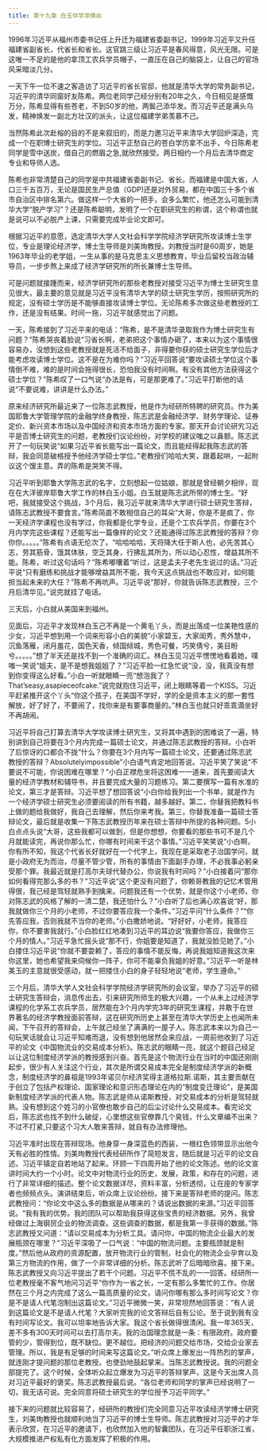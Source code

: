 ```yaml
---
title: 第十九章 白玉伴学添情丝
---
```


1996年习近平从福州市委书记任上升迁为福建省委副书记，1999年习近平又升任福建省副省长，代省长和省长。这官跳三级让习近平是春风得意，风光无限。可是这唯一不足的是他的拿顶工农兵学员帽子，一直压在自己的脑袋上，让自己的官场风采暗淡几分。

一天下午一位不速之客造访了习近平的省长官邸，他就是清华大学的常务副书记，习近平的清华同窗好友陈希。两位老同学己经分别有20年之久，今日相见是感慨万分，陈希显得有些苍老，不到50岁的他，两鬓己添华发。而习近平还是满头乌发，精神焕发一副北方壮汉的派头，让这位福建学弟羡慕不己。

当然陈希此次赴榕的目的不是来叙旧的，而是力邀习近平来清华大学回炉深造，完成一个在职博士研究生的学位。习近平正愁自己的苍白学历拿不出手，今日陈希老同学是雪中送炭，借自己的燃眉之急,就欣然接受。两日相约一个月后去清华商定专业和导师人选。

陈希也非常清楚自己的同学是中共福建省委副书记、省长。而福建是中国大省，人口三千五百万，无论是国民生产总值（GDP)还是对外贸易，都在中国三十多个省市自治区中排名第六。做这样一个大省的一把手，会多么繁忙，他还怎么可能到清华大学“脱产学习”？还是陈希聪明，发明了一个在职研究生的称谓，这个称谓也就是说可以不必脱产上课，只需要完成毕业论文即可。

根据习近平的意愿，选定清华大学人文社会科学学院经济学研究所攻读博士生学位，专业是理论经济学，博士生导师是刘美珣教授。刘教授当时是60周岁，她是1963年毕业的老学姐，一生从事的是马克思主义思想教育，毕业后留校当政治辅导员，一步步熬上来成了经济学研究所的所长兼博士生导师。

可是问题就接踵而来，经济学研究所的那些老教授对接受习近平为博士生研究生意见很大，最主要的意见就是习近平没有清华大学的硕士研究生学历，按照研究所的规定，没有硕士学历是不能够直接攻读博士学位。无论陈希多次做这些老教授的工作，还是没有结果。时间一拖，习近平就感觉出了问题。

一天，陈希接到了习近平来的电话：“陈希，是不是清华录取我作为博士研究生有问题？”陈希哭丧着脸说“习省长啊，老弟把这个事情办砸了，本来以为这个事情很容易办，没想到这些老教授就是死活不给面子，非得要你获的硕士研究生学位后才能考虑攻读博士学位。这不是在为难你吗？”习近平回答说“要攻读硕士学位这个事情倒不难，难的是时间会拖得很长，恐怕我没有时间啊。有没有其他方法获得这个硕士学位？”陈希叹了一口气说“办法是有，可是那更难了。”习近平打断他的话说“不要说难，讲讲是什么办法。”

原来经济研究所最近来了一位陈志武教授，他是作为经研所特聘的研究员。作为美国耶鲁大学管理学院的金融学终身教授，陈志武是金融经济学、财务学理论、证券定价、新兴资本市场以及中国经济和资本市场方面的专家。那天开会讨论研宄习近平是否博士研究生的问题，老教授们议论纷纷，对学校的建议嗤之以鼻额。陈志武开了一句玩笑说“如果习近平省长能写出一篇论文，而且能经得起我陈志武的答辩，我会同意破格授予他经济学硕士学位。”老教授们哈哈大笑，跟着起哄，一起附议这个馊主意。弄的陈希是哭笑不得。

习近平听到耶鲁大学陈志武的名字，立刻想起一位姑娘，那就是曾经朝夕相伴，现在在大洋彼岸耶鲁大学工作的林白玉小姐。白玉就是陈志武所带的博士生。“好吧，我就接受这个挑战，3个月后，我习近平就来清华大学进行硕士研究生答辩，请陈志武教授不要食言。”陈希简直不敢相信自己的耳朵“大哥，你是不是疯了，你一天经济学课程也没有学过，你我都是化学专业，还是个工农兵学员，你要在3个月内学完这些课程？还能写出一篇像样的论文？还能通得过陈志武教授的答辩？你你你。。。。。”陈希有点语无伦次了。“哈哈哈哈，天将降大任于斯人也，必先苦其心志，劳其筋骨，饿其体肤，空乏其身，行拂乱其所为，所以动心忍性，增益其所不能。陈希，听过这句话吗？”陈希嘟囔着“听过，这是孟夫子老先生说过的话。”习近平说“只有磨练和挑战才能够增益其所不能，我今天这点挑战也不敢应对，如何能担当起未来的大任？”陈希不再吭声。习近平说“那好，你就告诉陈志武教授，三个月后清华见。”说完就挂了电话。

三天后，小白就从美国来到福州。

见面后，习近平才发现林白玉己不再是一个黄毛丫头，而是出落成一位美艳性感的少女，习近平想到用一个词来形容小白的美貌“小家碧玉，大家闺秀，秀外慧中，沉鱼落雁，闭月羞花，国色天香，倾国倾城，秀色可餐，巧笑倩兮，美目盼兮。。。。。”想了半天还是找不到一个准确的词汇。林白玉见习近平愣愣地看着她，噗嗤一笑说“姐夫，是不是想我姐姐了？”习近平脸一红急忙说“没，没，我真没有想到你变得这么好看。”小白一听就眼睛一亮“想泡我了？That’seasy,asapieceofcake.”说完就抱住习近平，闭上眼睛等着一个KISS。习近平赶紧推开这个丫头“你这个孩子，在美国不学好，学的全是资本主义的那一套性解放，好了好了，不要闹了，找你来是有要事商量的。”林白玉也就只好乖乖滴坐好不再胡闹。

习近平将自己打算去清华大学攻读博士研宄生，又将其中遇到的困难说了一遍，特别讲到自己将要在3个月内完成一篇硕士论文，并通过陈志武教授的答辩。小白听了后惊讶的口都合不拢“什么？你要在3个月内写一篇硕士论文，还要通过陈志武教授的答辩？Absolutelyimpossible”小白语气肯定地回答说。习近平笑了笑说“不要说不可能，你说困难在哪里？”小白正襟危坐将这困难一一道来，首先要阅读大量的经济学教材和辅导书，并且要完成大量的习题练习。第二要撰写一篇有水准的论文，第三才是答辩。习近平想了想回答说“小白你给我列出一个书单，就是作为一个经济学硕士研究生必须要阅读的所有书籍，越多越好。第二，你替我把教科书上做的题给我做好，我自己去理解，然后你来考我。第三，你替我准备一篇硕士答辩论文，最后就是收集一下陈志武教授历年来在硕士答辩中所提的各种问题。5小白点点头说“大哥，这些我都可以做到，但是你想想，你要看的那些书可不是几个月就能读完，再说你那么忙，你哪有时间来干这个事情。”习近平笑笑说“小白啊，你有所不知，我这个代省长好就好在一个代字上，我现在是采取老子治国学问，就是小政府无为而治，尽量不管少管，所有的事情由下面副手办理，不必我事必躬亲受那个罪。我最近就是打高尔夫球代替办公，你说我有时间吗？”小白接着问“那你如何看得完那么多的书？”习近平说“这个更没有问题了，你赖哥教我的记忆术管用得很，我己经是驾轻就熟手到擒来。问题我还有一个优势，就是你这个小老师，你对陈志武的风格了解的一清二楚，我还怕什么？”小白听了后也满心欢喜说“好，那我就做你三个月的小老师，不过你要答应我一个条件。”习近平问“什么条件？”“你先答应我，否则我就不当你的老师。”小白撒娇地说。“好好好，小老师，我答应你，你不要害我就行。”小白脸红红地凑到习近平的耳边说“我要你答应，我做你三个月的情人。”习近平急忙摇头说“那不行，你姐要是知道了，我就没脸见她了。”小白搂住习近平说“你就不要耍赖了，答应的事情不能反悔，再说我姐知道我这次来你这里，她也希望我来伺候你一阵子，你可不能辜负我姐的好意。”习近平一听是林美玉的主意就很受感动，就一把搂住小白的身子轻轻地说“老师，学生遵命。”

三个月后，清华大学人文社会科学学院经济学研究所的会议室，举办了习近平的硕士研究生答辩会，消息传出去，引来研究所师生的极大兴趣，一个从未上过经济学课程的化学系工农兵学员，居然能在3个月内学完3年的研究生课程，并敢于在世界著名的经济学教授面前答辩，这在研究所历史上甚至在清华大学历史上也闻所未闻，下午召开的答辩会，上午就己经坐了满满的一屋子人。陈志武本来以为自己一句玩笑话就会让习近平知难而退，没有想到他居然会来应战，一周前他收到了习近平的论文《中国物流业的交易成本分析》。陈志武的眼睛一亮，就这个题目己经足以让这位制度经济学派的教授感到兴奋。首先是这个物流行业在当时的中国还刚刚起步，很少有人关注这个行业，其次是所谓交易成本完全是制度经济学派的新概念，制度经济学的鼻祖是1993年诺贝尔经济奖得主道格拉斯.诺斯，其主要贡献在于创立了包括产权理论、国家理论和意识形态理论在内的“制度变迁理论”，是美国新制度经济学派的代表人物。陈志武是师从诺斯教授，对交易成本的分析是驾轻就熟。没有想到这个姓习的小官僚也敢步自己的后尘讨论什么交易成本。看完论文后，陈志武也找不到什么破绽，心里想这些官僚靠几个臭钱，什么文章编不出来？不过不打紧,只要这个习大人敢来答辩，就自有办法修理他。

习近平准时出现在答辩现场。他身穿一身深蓝色的西装，一根红色领带显示出他今天有必胜的性情。刘美珣教授代表经研所作了简短发言，随后就是习近平的论文自述。习近平镇定自若地站了起来。环顾一下四周开始了他的论文陈述。他的论文宣讲时间大约一个小时。论文中对物流行业的历史，发展，政策，和存在的问题，进行了非常详细的描述。整个论文数据详尽，资料丰富，分析透彻，让在座的专家学者也频频点头。演讲结束后，听众席上议论纷纷。接下来是答辩老师的提问。陈志武教授问：“你论文中这么多的数据是从哪来的？请说出数据的来源。”习近平回答说。“我有我的优势。我的团队可以帮助我获得这些宝贵的经济数据。另外，我曾经做过上海钢贸企业的物流调查。这些调查的数据，都是我第一手获得的数据。”陈志武教授又问道：“请以交易成本为分析工具。请问你，中国的物流企业最大的发展瓶颈在哪里？”习近平深吸了一口气说：“中国的物流问题。主要瓶颈就是制度。”然后他从政府的资源配置，放开物流行业的管制，社会化的物流企业孕育以及第三方物流的作用，做了一个非常详细的分析。陈志武听了后暗暗欣喜。接下来。陈志武教授又向习近平提出了若干个问题。习近平不慌不乱的一一回答。经研所一位老教授毫不客气地问习近平“你作为一省之长，一定有那么多繁忙的工作。你居然在三个月之内完成了这么一篇高质量的论文，请问你哪有那么多时间写论文？你是不是请人代笔泡制出这篇论文。”习近平微微一笑，非常坦然地回答说：“有人说到这篇论文是不是请人代笔？大家听完我的论文答辩后自有公论。至于说到我有没有时间写论文。我可以坦率地告诉大家。我这个省长做得很清闲。我一年365天，差不多有300天时间可以去打高尔夫。我的治国理念就是一条：有限政府。政府要管的少，管得到位，既不缺位。更不越位。把经济的问题交给市场，交给企业家去管理。所以，我是有足够的时间来写这篇论文。”听众席上爆发出一阵热烈的掌声，就连刚才提问题的那位老教授。也使劲地鼓起掌来。当陈志武教授说。我的问题全部提完了。这个时候，全体听众起立爆发为习近平的答辩掌声，这是今天出席人员对习近平最好的褒奖。陈志武教授最后说。“各位老师和同学的掌声已经说明了一切，我无话可说。完全同意将硕士研究生的学位授予习近平同学。”

接下来的问题就比较容易了，经研所的教授们完全同意习近平攻读经济学博士研究生，刘美珣教授也就顺利地当了习近平的博士生导师。陈志武教授对习近平的才华表示欣赏，在习近平的邀请下，也欣然加入他的智囊团队，在习近平任职浙江省，大规模推进产权私有化方面发挥了积极的作用。
